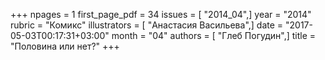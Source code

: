 +++
npages = 1
first_page_pdf = 34
issues = [ "2014_04",]
year = "2014"
rubric = "Комикс"
illustrators = [ "Анастасия Васильева",]
date = "2017-05-03T00:17:31+03:00"
month = "04"
authors = [ "Глеб Погудин",]
title = "Половина или нет?"
+++
